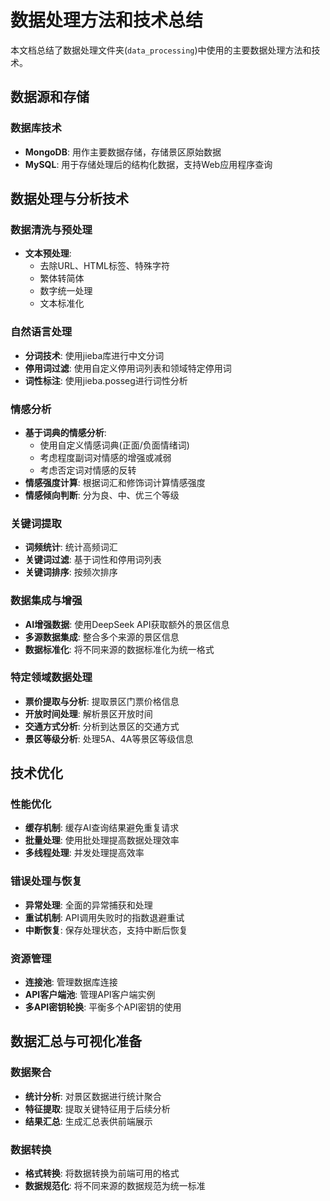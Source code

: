 # 数据处理方法和技术总结

本文档总结了数据处理文件夹(`data_processing`)中使用的主要数据处理方法和技术。

## 数据源和存储

### 数据库技术
- **MongoDB**: 用作主要数据存储，存储景区原始数据
- **MySQL**: 用于存储处理后的结构化数据，支持Web应用程序查询

## 数据处理与分析技术

### 数据清洗与预处理
- **文本预处理**: 
  - 去除URL、HTML标签、特殊字符
  - 繁体转简体
  - 数字统一处理
  - 文本标准化

### 自然语言处理
- **分词技术**: 使用jieba库进行中文分词
- **停用词过滤**: 使用自定义停用词列表和领域特定停用词
- **词性标注**: 使用jieba.posseg进行词性分析

### 情感分析
- **基于词典的情感分析**: 
  - 使用自定义情感词典(正面/负面情绪词)
  - 考虑程度副词对情感的增强或减弱
  - 考虑否定词对情感的反转
- **情感强度计算**: 根据词汇和修饰词计算情感强度
- **情感倾向判断**: 分为良、中、优三个等级

### 关键词提取
- **词频统计**: 统计高频词汇
- **关键词过滤**: 基于词性和停用词列表
- **关键词排序**: 按频次排序

### 数据集成与增强
- **AI增强数据**: 使用DeepSeek API获取额外的景区信息
- **多源数据集成**: 整合多个来源的景区信息
- **数据标准化**: 将不同来源的数据标准化为统一格式

### 特定领域数据处理
- **票价提取与分析**: 提取景区门票价格信息
- **开放时间处理**: 解析景区开放时间
- **交通方式分析**: 分析到达景区的交通方式
- **景区等级分析**: 处理5A、4A等景区等级信息

## 技术优化

### 性能优化
- **缓存机制**: 缓存AI查询结果避免重复请求
- **批量处理**: 使用批处理提高数据处理效率
- **多线程处理**: 并发处理提高效率

### 错误处理与恢复
- **异常处理**: 全面的异常捕获和处理
- **重试机制**: API调用失败时的指数退避重试
- **中断恢复**: 保存处理状态，支持中断后恢复

### 资源管理
- **连接池**: 管理数据库连接
- **API客户端池**: 管理API客户端实例
- **多API密钥轮换**: 平衡多个API密钥的使用

## 数据汇总与可视化准备

### 数据聚合
- **统计分析**: 对景区数据进行统计聚合
- **特征提取**: 提取关键特征用于后续分析
- **结果汇总**: 生成汇总表供前端展示

### 数据转换
- **格式转换**: 将数据转换为前端可用的格式
- **数据规范化**: 将不同来源的数据规范为统一标准 